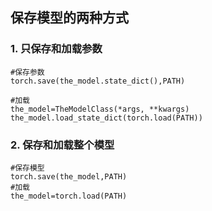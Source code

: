 ## 保存模型的两种方式

### 1. 只保存和加载参数
	#保存参数
	torch.save(the_model.state_dict(),PATH)
	
	#加载
	the_model=TheModelClass(*args, **kwargs)
	the_model.load_state_dict(torch.load(PATH))

### 2. 保存和加载整个模型

	#保存模型
	torch.save(the_model,PATH)
	#加载
	the_model=torch.load(PATH)
